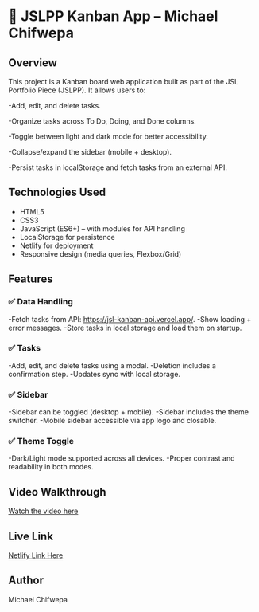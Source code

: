 # 📌 JSLPP Kanban App – Michael Chifwepa

## Overview
This project is a Kanban board web application built as part of the JSL Portfolio Piece (JSLPP).
It allows users to:

-Add, edit, and delete tasks.

-Organize tasks across To Do, Doing, and Done columns.

-Toggle between light and dark mode for better accessibility.

-Collapse/expand the sidebar (mobile + desktop).

-Persist tasks in localStorage and fetch tasks from an external API.


## Technologies Used
- HTML5
- CSS3
- JavaScript (ES6+) – with modules for API handling
- LocalStorage for persistence
- Netlify for deployment
- Responsive design (media queries, Flexbox/Grid)

## Features
### ✅ Data Handling

-Fetch tasks from API: https://jsl-kanban-api.vercel.app/.
-Show loading + error messages.
-Store tasks in local storage and load them on startup.

### ✅ Tasks

-Add, edit, and delete tasks using a modal.
-Deletion includes a confirmation step.
-Updates sync with local storage.

### ✅ Sidebar

-Sidebar can be toggled (desktop + mobile).
-Sidebar includes the theme switcher.
-Mobile sidebar accessible via app logo and closable.

### ✅ Theme Toggle

-Dark/Light mode supported across all devices.
-Proper contrast and readability in both modes.
## Video Walkthrough
[Watch the video here](Link)
## Live Link
[Netlify Link Here](Link)


## Author
Michael Chifwepa 

